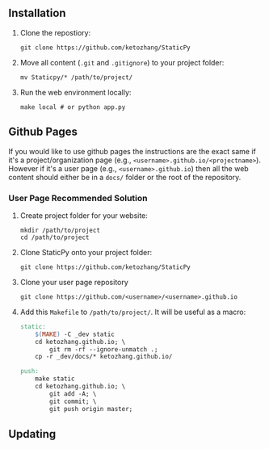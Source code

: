 ## Installation

1. Clone the repostiory:

	```
	git clone https://github.com/ketozhang/StaticPy
	```

2. Move all content (`.git` and `.gitignore`) to your project folder:

	```
	mv Staticpy/* /path/to/project/
	```

3. Run the web environment locally:

	```
	make local # or python app.py
	```

## Github Pages

If you would like to use github pages the instructions are the exact same if it's a project/organization page (e.g., `<username>.github.io/<projectname>`). However if it's a user page (e.g., `<username>.github.io`) then all the web content should either be in a `docs/` folder or the root of the repository.

### User Page Recommended Solution

1. Create project folder for your website:

	```
	mkdir /path/to/project
	cd /path/to/project
	```

2. Clone StaticPy onto your project folder:

	```
	git clone https://github.com/ketozhang/StaticPy
	```

3. Clone your user page repository

	```
	git clone https://github.com/<username>/<username>.github.io
	```

4. Add this `Makefile` to `/path/to/project/`. It will be useful as a macro:

	```Makefile
	static:
		$(MAKE) -C _dev static
		cd ketozhang.github.io; \
			git rm -rf --ignore-unmatch .;
		cp -r _dev/docs/* ketozhang.github.io/

	push:
		make static
		cd ketozhang.github.io; \
			git add -A; \
			git commit; \
			git push origin master;
	```

## Updating